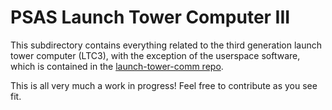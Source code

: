 # PSAS Launch Tower Computer III

This subdirectory contains everything related to the third generation
launch tower computer (LTC3), with the exception of the userspace
software, which is contained in the [launch-tower-comm repo][1].

[1]: https://github.com/psas/launch-tower-comm

This is all very much a work in progress!  Feel free to contribute as
you see fit.
